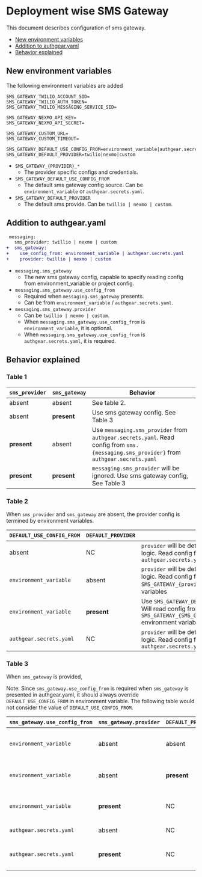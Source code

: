 # Deployment wise SMS Gateway

This document describes configuration of sms gateway.

- [New environment variables](#new-environment-variables)
- [Addition to authgear.yaml](#addition-to-authgearyaml)
- [Behavior explained](#behavior-explained)

## New environment variables

The following environment variables are added

```
SMS_GATEWAY_TWILIO_ACCOUNT_SID=
SMS_GATEWAY_TWILIO_AUTH_TOKEN=
SMS_GATEWAY_TWILIO_MESSAGING_SERVICE_SID=

SMS_GATEWAY_NEXMO_API_KEY=
SMS_GATEWAY_NEXMO_API_SECRET=

SMS_GATEWAY_CUSTOM_URL=
SMS_GATEWAY_CUSTOM_TIMEOUT=

SMS_GATEWAY_DEFAULT_USE_CONFIG_FROM=environment_variable|authgear.secrets.yaml
SMS_GATEWAY_DEFAULT_PROVIDER=twilio|nexmo|custom
```

- `SMS_GATEWAY_{PROVIDER}_*`
  - The provider specific configs and credentials.
- `SMS_GATEWAY_DEFAULT_USE_CONFIG_FROM`
  - The default sms gateway config source. Can be `environment_variable` or `authgear.secrets.yaml`.
- `SMS_GATEWAY_DEFAULT_PROVIDER`
  - The default sms provide. Can be `twillio | nexmo | custom`.

## Addition to authgear.yaml

```diff
 messaging:
   sms_provider: twillio | nexmo | custom
+  sms_gateway:
+    use_config_from: environment_variable | authgear.secrets.yaml
+    provider: twillio | nexmo | custom
```

- `messaging.sms_gateway`
  - The new sms gateway config, capable to specify reading config from environment_variable or project config.
- `messaging.sms_gateway.use_config_from`
  - Required when `messaging.sms_gateway` presents.
  - Can be from `environment_variable` / `authgear.secrets.yaml`.
- `messaging.sms_gateway.provider`
  - Can be `twillio | nexmo | custom`.
  - When `messaging.sms_gateway.use_config_from` is `environment_variable`, it is optional.
  - When `messaging.sms_gateway.use_config_from` is `authgear.secrets.yaml`, it is required.

## Behavior explained

### Table 1

| `sms_provider` | `sms_gateway` | Behavior                                                                                                                                |
| -------------- | ------------- | --------------------------------------------------------------------------------------------------------------------------------------- |
| absent         | absent        | See table 2.                                                                                                                            |
| absent         | **present**   | Use sms gateway config. See Table 3                                                                                                     |
| **present**    | absent        | Use `messaging.sms_provider` from `authgear.secrets.yaml`. Read config from `sms.{messaging.sms_provider}` from `authgear.secrets.yaml` |
| **present**    | **present**   | `messaging.sms_provider` will be ignored. Use sms gateway config, See Table 3                                                           |

### Table 2

When `sms_provider` and `sms_gateway` are absent, the provider config is termined by environment variables.

| `DEFAULT_USE_CONFIG_FROM` | `DEFAULT_PROVIDER` | Behavior                                                                                                                                   |
| ------------------------- | ------------------ | ------------------------------------------------------------------------------------------------------------------------------------------ |
| absent                    | NC                 | `provider` will be determined from application logic. Read config from `sms.{provider}` from `authgear.secrets.yaml`                       |
| `environment_variable`    | absent             | `provider` will be determined from application logic. Read config from `SMS_GATEWAY_{provider}_*` from environment variables               |
| `environment_variable`    | **present**        | Use `SMS_GATEWAY_DEFAULT_PROVIDER` as provider. Will read config from `SMS_GATEWAY_{SMS_GATEWAY_DEFAULT_PROVIDER}_*` environment variables |
| `authgear.secrets.yaml`   | NC                 | `provider` will be determined from application logic. Read config from `sms.{provider}` from `authgear.secrets.yaml`                       |

### Table 3

When `sms_gateway` is provided,

Note: Since `sms_gateway.use_config_from` is required when `sms_gateway` is presented in authgear.yaml, it should always override `DEFAULT_USE_CONFIG_FROM` in environment variable. The following table would not consider the value of `DEFAULT_USE_CONFIG_FROM`.

| `sms_gateway.use_config_from` | `sms_gateway.provider` | `DEFAULT_PROVIDER` | Behaviour                                                                                                                                  |
| ----------------------------- | ---------------------- | ------------------ | ------------------------------------------------------------------------------------------------------------------------------------------ |
| `environment_variable`        | absent                 | absent             | `provider` will be determined from application logic. Read config from `SMS_GATEWAY_{provider}_*` from environment variables               |
| `environment_variable`        | absent                 | **present**        | Use `SMS_GATEWAY_DEFAULT_PROVIDER` as provider. Will read config from `SMS_GATEWAY_{SMS_GATEWAY_DEFAULT_PROVIDER}_*` environment variables |
| `environment_variable`        | **present**            | NC                 | Use `sms_gateway.provider` as provider. Will read config from `SMS_GATEWAY_{sms_gateway.provider}_*` environment variables                 |
| `authgear.secrets.yaml`       | absent                 | NC                 | Error as `sms_gateway.provider` is required in this circumstance.                                                                          |
| `authgear.secrets.yaml`       | **present**            | NC                 | Use provider configs from `authgear.secrets.yaml`. Will read config from `sms.{sms_gateway.provider}` from `authgear.secrets.yaml`         |
